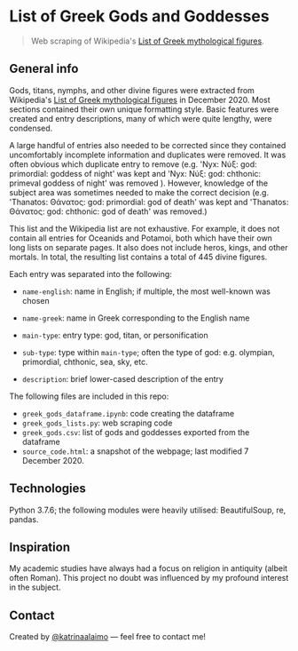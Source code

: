 # List of Greek Gods and Goddesses

> Web scraping of Wikipedia's [List of Greek mythological figures](https://en.wikipedia.org/wiki/List_of_Greek_mythological_figures).



## General info

Gods, titans, nymphs, and other divine figures were extracted from Wikipedia's [List of Greek mythological figures](https://en.wikipedia.org/wiki/List_of_Greek_mythological_figures) in December 2020. Most sections contained their own unique formatting style. Basic features were created and entry descriptions, many of which were quite lengthy, were condensed. 

A large handful of entries also needed to be corrected since they contained uncomfortably incomplete information and duplicates were removed. It was often obvious which duplicate entry to remove (e.g. 'Nyx: Νύξ: god: primordial: goddess of night' was kept and 'Nyx: Νύξ: god: chthonic: primeval goddess of night' was removed ). However, knowledge of the subject area was sometimes needed to make the correct decision (e.g. 'Thanatos: Θάνατος: god: primordial: god of death' was kept and 'Thanatos: Θάνατος: god: chthonic: god of death' was removed.)

This list and the Wikipedia list are not exhaustive. For example, it does not contain all entries for Oceanids and Potamoi, both which have their own long lists on separate pages. It also does not include heros, kings, and other mortals. In total, the resulting list contains a total of 445 divine figures.



Each entry was separated into the following:

* `name-english`: name in English; if multiple, the most well-known was chosen

* `name-greek`: name in Greek corresponding to the English name

* `main-type`: entry type: god, titan, or personification

* `sub-type`: type within `main-type`; often the type of god: e.g. olympian, primordial, chthonic, sea, sky, etc. 

* `description`: brief lower-cased description of the entry

  

The following files are included in this repo:

* `greek_gods_dataframe.ipynb`: code creating the dataframe
* `greek_gods_lists.py`: web scraping code
* `greek_gods.csv`: list of gods and goddesses exported from the dataframe
* `source_code.html`: a snapshot of the webpage; last modified 7 December 2020.



## Technologies

Python 3.7.6; the following modules were heavily utilised: BeautifulSoup, re, pandas. 



## Inspiration

My academic studies have always had a focus on religion in antiquity (albeit often Roman). This project no doubt was influenced by my profound interest in the subject. 



## Contact

Created by [@katrinaalaimo](https://www.katrinaalaimo.com/) — feel free to contact me!

